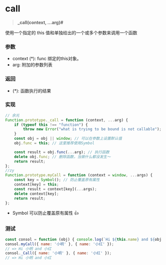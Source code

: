 # call

> <b> _call(context, ...arg)#</b>

使用一个指定的 this 值和单独给出的一个或多个参数来调用一个函数

### 参数

* context (*): func 绑定的this对象。
* arg: 附加的参数列表

### 返回

* (*): 函数执行的结果

### 实现

```js
// 余光
Function.prototype._call = function (context, ...arg) {
    if (typeof this !== "function") {
        throw new Error("what is trying to be bound is not callable");
    }
    const obj = obj || window; // 可以在参数上设置默认值
    obj.func = this; // 这里推荐使用Symbol

    const result = obj.func(...arg); // 执行函数
    delete obj.func; // 删除函数，当做什么都没发生～
    return result;
};
//zy
Function.prototype.myCall = function (context = window, ...args) {
    const key = Symbol(); // 防止覆盖原有属性
    context[key] = this;
    const result = context[key](...args);
    delete context[key];
    return result;
};
```

- Symbol 可以防止覆盖原有属性 👍

### 测试

```js
const consol = function (obj) { console.log(`Hi ${this.name} and ${obj.name}`) }
consol.myCall({ name: '小明' }, { name: '小红' });
// => Hi 小明 and 小红
consol._Call({ name: '小明' }, { name: '小红' });
// => Hi 小明 and 小红
```